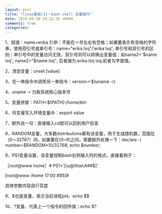 ```yaml
---
layout: post
title: "linux基础(1)－bash shell 变量操作"
date: 2015-09-30 10:22:25 +0800
comments: true
categories: 
---
```

1、赋值：name=erika
   引申：不能在＝号左右有空格；如果要表示有空格的字符串，使用双引号或单引号：name="erika lxq"/'erika lxq';
   单引号和双引号的区别：单引号中的变量访问无效，双引号则可以转换出变量值：如name2='$name lxq'; name2="$name lxq"; 后者值为:erika lxq lxq;前者为字面值。

2、清空变量：unset [value]

3、在一串指令中调用另一串指令：version＝$(uname -r)

4、uname -r 为取系统核心版本号

5、变量拼接：PATH=${PATH}:/home/bin

6、将变量写入环境变量中：export value

7、额外说一句：直接输入cd就可以回到用户目录

8、RANDOM变量，大多数distributions都有该变量，用于生成随机数，范围在（0～32767）间，如果要在(0~9)之间，需要额外处理一下：declare -i number=$RANDOM*10/32768; echo $number;

9、PS1变量设置，该变量控制bash右侧输入符的格式，直接看例子：

［root@www home］# PS1='[\u@\h\w\A#\#\$]'

[root@www /home 17:00 #85]#

具体参数内容自行百度

9、$也是变量，表示当前进程pid，echo $$

10、?变量，代表上一个指令的回传值；echo $?


